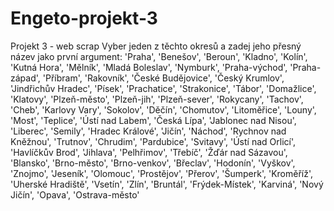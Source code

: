# Engeto-projekt-3
Projekt 3 - web scrap
Vyber jeden z těchto okresů a zadej jeho přesný název jako první argument:
'Praha', 'Benešov', 'Beroun', 'Kladno', 'Kolín', 'Kutná Hora', 'Mělník', 'Mladá Boleslav', 'Nymburk', 'Praha-východ', 'Praha-západ', 'Příbram', 'Rakovník', 'České Budějovice', 'Český Krumlov', 'Jindřichův Hradec', 'Písek', 'Prachatice', 'Strakonice', 'Tábor', 'Domažlice', 'Klatovy', 'Plzeň-město', 'Plzeň-jih', 'Plzeň-sever', 'Rokycany', 'Tachov', 'Cheb', 'Karlovy Vary', 'Sokolov', 'Děčín', 'Chomutov', 'Litoměřice', 'Louny', 'Most', 'Teplice', 'Ústí nad Labem', 'Česká Lípa', 'Jablonec nad Nisou', 'Liberec', 'Semily', 'Hradec Králové', 'Jičín', 'Náchod', 'Rychnov nad Kněžnou', 'Trutnov', 'Chrudim', 'Pardubice', 'Svitavy', 'Ústí nad Orlicí', 'Havlíčkův Brod', 'Jihlava', 'Pelhřimov', 'Třebíč', 'Žďár nad Sázavou', 'Blansko', 'Brno-město', 'Brno-venkov', 'Břeclav', 'Hodonín', 'Vyškov', 'Znojmo', 'Jeseník', 'Olomouc', 'Prostějov', 'Přerov', 'Šumperk', 'Kroměříž', 'Uherské Hradiště', 'Vsetín', 'Zlín', 'Bruntál', 'Frýdek-Místek', 'Karviná', 'Nový Jičín', 'Opava', 'Ostrava-město'
